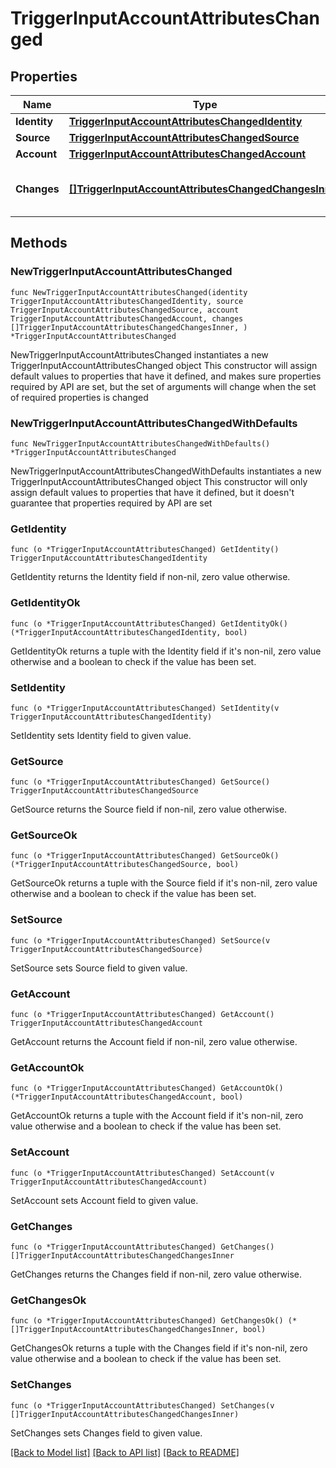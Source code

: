 # TriggerInputAccountAttributesChanged

## Properties

Name | Type | Description | Notes
------------ | ------------- | ------------- | -------------
**Identity** | [**TriggerInputAccountAttributesChangedIdentity**](TriggerInputAccountAttributesChangedIdentity.md) |  | 
**Source** | [**TriggerInputAccountAttributesChangedSource**](TriggerInputAccountAttributesChangedSource.md) |  | 
**Account** | [**TriggerInputAccountAttributesChangedAccount**](TriggerInputAccountAttributesChangedAccount.md) |  | 
**Changes** | [**[]TriggerInputAccountAttributesChangedChangesInner**](TriggerInputAccountAttributesChangedChangesInner.md) | A list of attributes that changed. | 

## Methods

### NewTriggerInputAccountAttributesChanged

`func NewTriggerInputAccountAttributesChanged(identity TriggerInputAccountAttributesChangedIdentity, source TriggerInputAccountAttributesChangedSource, account TriggerInputAccountAttributesChangedAccount, changes []TriggerInputAccountAttributesChangedChangesInner, ) *TriggerInputAccountAttributesChanged`

NewTriggerInputAccountAttributesChanged instantiates a new TriggerInputAccountAttributesChanged object
This constructor will assign default values to properties that have it defined,
and makes sure properties required by API are set, but the set of arguments
will change when the set of required properties is changed

### NewTriggerInputAccountAttributesChangedWithDefaults

`func NewTriggerInputAccountAttributesChangedWithDefaults() *TriggerInputAccountAttributesChanged`

NewTriggerInputAccountAttributesChangedWithDefaults instantiates a new TriggerInputAccountAttributesChanged object
This constructor will only assign default values to properties that have it defined,
but it doesn't guarantee that properties required by API are set

### GetIdentity

`func (o *TriggerInputAccountAttributesChanged) GetIdentity() TriggerInputAccountAttributesChangedIdentity`

GetIdentity returns the Identity field if non-nil, zero value otherwise.

### GetIdentityOk

`func (o *TriggerInputAccountAttributesChanged) GetIdentityOk() (*TriggerInputAccountAttributesChangedIdentity, bool)`

GetIdentityOk returns a tuple with the Identity field if it's non-nil, zero value otherwise
and a boolean to check if the value has been set.

### SetIdentity

`func (o *TriggerInputAccountAttributesChanged) SetIdentity(v TriggerInputAccountAttributesChangedIdentity)`

SetIdentity sets Identity field to given value.


### GetSource

`func (o *TriggerInputAccountAttributesChanged) GetSource() TriggerInputAccountAttributesChangedSource`

GetSource returns the Source field if non-nil, zero value otherwise.

### GetSourceOk

`func (o *TriggerInputAccountAttributesChanged) GetSourceOk() (*TriggerInputAccountAttributesChangedSource, bool)`

GetSourceOk returns a tuple with the Source field if it's non-nil, zero value otherwise
and a boolean to check if the value has been set.

### SetSource

`func (o *TriggerInputAccountAttributesChanged) SetSource(v TriggerInputAccountAttributesChangedSource)`

SetSource sets Source field to given value.


### GetAccount

`func (o *TriggerInputAccountAttributesChanged) GetAccount() TriggerInputAccountAttributesChangedAccount`

GetAccount returns the Account field if non-nil, zero value otherwise.

### GetAccountOk

`func (o *TriggerInputAccountAttributesChanged) GetAccountOk() (*TriggerInputAccountAttributesChangedAccount, bool)`

GetAccountOk returns a tuple with the Account field if it's non-nil, zero value otherwise
and a boolean to check if the value has been set.

### SetAccount

`func (o *TriggerInputAccountAttributesChanged) SetAccount(v TriggerInputAccountAttributesChangedAccount)`

SetAccount sets Account field to given value.


### GetChanges

`func (o *TriggerInputAccountAttributesChanged) GetChanges() []TriggerInputAccountAttributesChangedChangesInner`

GetChanges returns the Changes field if non-nil, zero value otherwise.

### GetChangesOk

`func (o *TriggerInputAccountAttributesChanged) GetChangesOk() (*[]TriggerInputAccountAttributesChangedChangesInner, bool)`

GetChangesOk returns a tuple with the Changes field if it's non-nil, zero value otherwise
and a boolean to check if the value has been set.

### SetChanges

`func (o *TriggerInputAccountAttributesChanged) SetChanges(v []TriggerInputAccountAttributesChangedChangesInner)`

SetChanges sets Changes field to given value.



[[Back to Model list]](../README.md#documentation-for-models) [[Back to API list]](../README.md#documentation-for-api-endpoints) [[Back to README]](../README.md)


